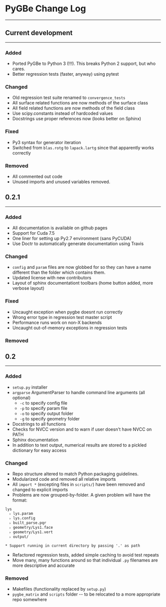# PyGBe Change Log
----
## Current development
---

### Added

* Ported PyGBe to Python 3 (!!!).  This breaks Python 2 support, but who cares.
* Better regression tests (faster, anyway) using pytest

### Changed

* Old regression test suite renamed to `convergence_tests`
* All surface related functions are now methods of the surface class
* All field related functions are now methods of the field class
* Use scipy.constants instead of hardcoded values
* Docstrings use proper references now (looks better on Sphinx)

### Fixed

* Py3 syntax for generator iteration
* Switched from `blas.rotg` to `lapack.lartg` since that apparently works correctly

### Removed

* All commented out code
* Unused imports and unused variables removed.

## 0.2.1
---
### Added

* All documentation is available on github pages
* Support for Cuda 7.5
* One liner for setting up Py2.7 environment (sans PyCUDA)
* Use Doctr to automatically generate documentation using Travis

### Changed
* `config` and `param` files are now globbed for so they can have a name different
  than the folder which contains them.  
* Updated license with new contributors
* Layout of sphinx documentationt toolbars (home button added, more verbose layout)


### Fixed

* Uncaught exception when pygbe doesnt run correctly
* Wrong error type in regression test master script
* Performance runs work on non-X backends
* Uncaught out-of-memory exceptions in regression tests

### Removed

## 0.2
---
### Added
* `setup.py` installer
* `argparse` ArgumentParser to handle command line arguments (all optional)
  * `-c` to specify config file
  * `-p` to specify param file
  * `-o` to specify output folder
  * `-g` to specify geometry folder
* Docstrings to all functions
* Checks for NVCC version and to warn if user doesn't have NVCC on PATH
* Sphinx documentation
* In addition to text output, numerical results are stored to a pickled dictionary for easy access
  

### Changed
* Repo structure altered to match Python packaging guidelines.
* Modularized code and removed all relative imports
* All `import *` (excepting files in `scripts/`) have been removed and changed to explicit imports
* Problems are now grouped-by-folder.  A given problem will have the format:
```
lys 
  ˫ lys.param
  ˫ lys.config
  ˫ built_parse.pqr
  ˫ geometry/Lys1.face
  ˫ geometry/Lys1.vert
  ˫ output/

* Support running in current directory by passing '.' as path
```
* Refactored regression tests, added simple caching to avoid test repeats
* Move many, many functions around so that individual `.py` filenames are more descriptive and accurate


### Removed
* Makefiles (functionality replaced by `setup.py`)
* `pygbe_matrix` and `scripts` folder -- to be relocated to a more appropriate repo somewhere
